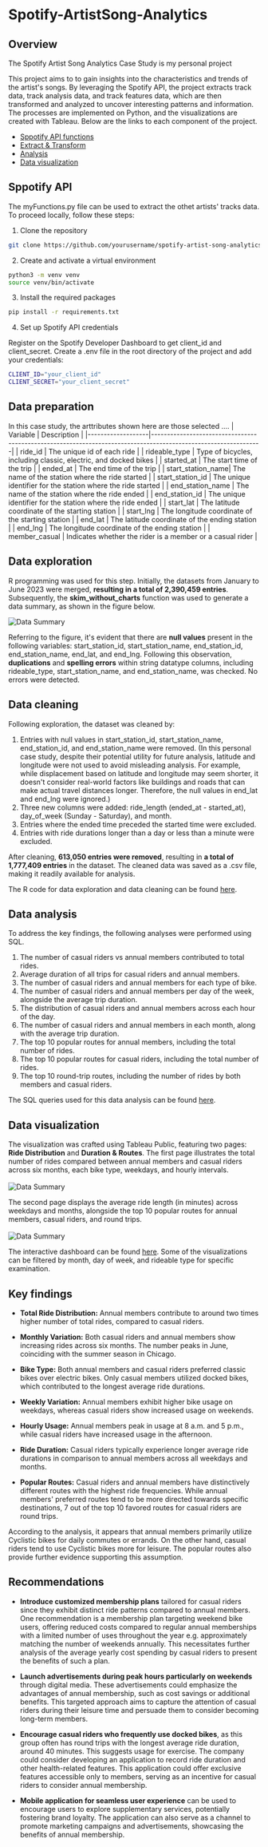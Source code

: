 # Spotify-ArtistSong-Analytics

## Overview
The Spotify Artist Song Analytics Case Study is my personal project 

This project aims to to gain insights into the characteristics and trends of the artist's songs. By leveraging the Spotify API, the project extracts track data, track analysis data, and track features data, which are then transformed and analyzed to uncover interesting patterns and information. The processes are implemented on Python, and the visualizations are created with Tableau. Below are the links to each component of the project.

- [Sppotify API functions](myFunctions.py)
- [Extract & Transform](extract_transform_track.ipynb)
- [Analysis](analyze_track.ipynbl)
- [Data visualization](....)

## Sppotify API
The myFunctions.py file can be used to extract the othet artists' tracks data. To proceed locally, follow these steps:

1. Clone the repository
```bash
git clone https://github.com/yourusername/spotify-artist-song-analytics.git
```

2. Create and activate a virtual environment
```bash
python3 -m venv venv
source venv/bin/activate
```
3. Install the required packages
```bash
pip install -r requirements.txt
```
4. Set up Spotify API credentials

Register on the Spotify Developer Dashboard to get client_id and client_secret. Create a .env file in the root directory of the project and add your credentials:
```bash
CLIENT_ID="your_client_id"
CLIENT_SECRET="your_client_secret"
```


## Data preparation
In this case study, the arttributes shown here are those selected ....
| Variable          | Description                                                                                                    |
|-------------------|----------------------------------------------------------------------------------------------------------------|
| ride_id           | The unique id of each ride                                                                                     |
| rideable_type     | Type of bicycles, including classic, electric, and docked bikes                                                |
| started_at        | The start time of the trip                                                                                     |
| ended_at          | The end time of the trip                                                                                       |
| start_station_name| The name of the station where the ride started                                                                 |
| start_station_id  | The unique identifier for the station where the ride started                                                   |
| end_station_name  | The name of the station where the ride ended                                                                   |
| end_station_id    | The unique identifier for the station where the ride ended                                                     |
| start_lat         | The latitude coordinate of the starting station                                                                |
| start_lng         | The longitude coordinate of the starting station                                                               |
| end_lat           | The latitude coordinate of the ending station                                                                  |
| end_lng           | The longitude coordinate of the ending station                                                                 |
| member_casual     | Indicates whether the rider is a member or a casual rider                                                      |


## Data exploration
R programming was used for this step. Initially, the datasets from January to June 2023 were merged, **resulting in a total of 2,390,459 entries**. Subsequently, the **skim_without_charts** function was used to generate a data summary, as shown in the figure below.

<img src="/images/skim_without_charts.png" alt="Data Summary"> <br>

Referring to the figure, it's evident that there are **null values** present in the following variables: start_station_id, start_station_name, end_station_id, end_station_name, end_lat, and end_lng.
Following this observation, **duplications** and **spelling errors** within string datatype columns, including rideable_type, start_station_name, and end_station_name, was checked. No errors were detected.

## Data cleaning

Following exploration, the dataset was cleaned by:

1. Entries with null values in start_station_id, start_station_name, end_station_id, and end_station_name were removed. (In this personal case study, despite their potential utility for future analysis, latitude and longitude were not used to avoid misleading analysis. For example, while displacement based on latitude and longitude may seem shorter, it doesn't consider real-world factors like buildings and roads that can make actual travel distances longer. Therefore, the null values in end_lat and end_lng were ignored.)
2. Three new columns were added: ride_length (ended_at - started_at), day_of_week (Sunday - Saturday), and month.
3. Entries where the ended time preceded the started time were excluded.
4. Entries with ride durations longer than a day or less than a minute were excluded.

After cleaning, **613,050 entries were removed**, resulting in **a total of 1,777,409 entries** in the dataset.
The cleaned data was saved as a .csv file, making it readily available for analysis.

The R code for data exploration and data cleaning can be found [here](bike_2023_clean_data.Rmd).

## Data analysis
To address the key findings, the following analyses were performed using SQL.
1. The number of casual riders vs annual members contributed to total rides.
2. Average duration of all trips for casual riders and annual members.
3. The number of casual riders and annual members for each type of bike.
4. The number of casual riders and annual members per day of the week, alongside the average trip duration.
5. The distribution of casual riders and annual members across each hour of the day.
6. The number of casual riders and annual members in each month, along with the average trip duration.
7. The top 10 popular routes for annual members, including the total number of rides.
8. The top 10 popular routes for casual riders, including the total number of rides.
9. The top 10 round-trip routes, including the number of rides by both members and casual riders.

The SQL queries used for this data analysis can be found [here](bike_2023_analyze_data.sql).

## Data visualization
The visualization was crafted using Tableau Public, featuring two pages: **Ride Distribution** and **Duration & Routes**.
The first page illustrates the total number of rides compared between annual members and casual riders across six months, each bike type, weekdays, and hourly intervals. 
<br><br> <img src="/images/dashboard_1.png" alt="Data Summary"> <br>

The second page displays the average ride length (in minutes) across weekdays and months, alongside the top 10 popular routes for annual members, casual riders, and round trips.
<br><br><img src="/images/dashboard_2.png" alt="Data Summary"> <br>


The interactive dashboard can be found [here](https://public.tableau.com/views/bike_data_17111672299010/Dashboard1?:language=en-US&onFirstInteraction=function()%20%7B%0A%20%20%20%20%20%20%20%20workbook%20%3D%20viz.getWorkbook();%0A%20%20%20%20%20%20%20%20activeSheet%20%3D%20workbook.getActiveSheet();%0A%20%20%20%20%20%20%20%20console.log(%22My%20dashboard%20is%20interactive%22);%0A%20%20%20%20%7D&:embed=y&:display_count=n&:sid=&:origin=viz_share_link). Some of the visualizations can be filtered by month, day of week, and rideable type for specific examination. 

## Key findings
- **Total Ride Distribution:** Annual members contribute to around two times higher number of total rides, compared to casual riders.
 
- **Monthly Variation:** Both casual riders and annual members show increasing rides across six months. The number peaks in June, coinciding with the summer season in Chicago.

- **Bike Type:** Both annual members and casual riders preferred classic bikes over electric bikes. Only casual members utilized docked bikes, which contributed to the longest average ride durations.

- **Weekly Variation:** Annual members exhibit higher bike usage on weekdays, whereas casual riders show increased usage on weekends.

- **Hourly Usage:** Annual members peak in usage at 8 a.m. and 5 p.m., while casual riders have increased usage in the afternoon.

- **Ride Duration:** Casual riders typically experience longer average ride durations in comparison to annual members across all weekdays and months.

- **Popular Routes:** Casual riders and annual members have distinctively different routes with the highest ride frequencies. While annual members' preferred routes tend to be more directed towards specific destinations, 7 out of the top 10 favored routes for casual riders are round trips. 

According to the analysis, it appears that annual members primarily utilize Cyclistic bikes for daily commutes or errands. On the other hand, casual riders tend to use Cyclistic bikes more for leisure. The popular routes also provide further evidence supporting this assumption.

## Recommendations
- **Introduce customized membership plans** tailored for casual riders since they exhibit distinct ride patterns compared to annual members. One recommendation is a membership plan targeting weekend bike users, offering reduced costs compared to regular annual memberships with a limited number of uses throughout the year e.g. approximately matching the number of weekends annually. This necessitates further analysis of the average yearly cost spending by casual riders to present the benefits of such a plan.

- **Launch advertisements during peak hours particularly on weekends** through digital media. These advertisements could emphasize the advantages of annual membership, such as cost savings or additional benefits. This targeted approach aims to capture the attention of casual riders during their leisure time and persuade them to consider becoming long-term members.

- **Encourage casual riders who frequently use docked bikes**, as this group often has round trips with the longest average ride duration, around 40 minutes. This suggests usage for exercise. The company could consider developing an application to record ride duration and other health-related features. This application could offer exclusive features accessible only to members, serving as an incentive for casual riders to consider annual membership.

- **Mobile application for seamless user experience** can be used to encourage users to explore supplementary services, potentially fostering brand loyalty. The application can also serve as a channel to promote marketing campaigns and advertisements, showcasing the benefits of annual membership. 
